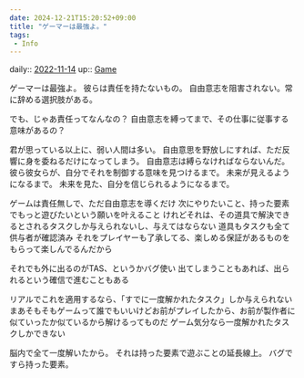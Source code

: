 ```yaml
---
date: 2024-12-21T15:20:52+09:00
title: "ゲーマーは最強よ。"
tags:
 - Info
---
```


daily:: [2022-11-14](Daily_Note/2022-11-14.md)
up:: [Game](Bar/Novel/Topics/Game.md)

ゲーマーは最強よ。
彼らは責任を持たないもの。
自由意志を阻害されない。常に辞める選択肢がある。

でも、じゃあ責任ってなんなの？
自由意志を縛ってまで、その仕事に従事する意味があるの？

君が思っている以上に、弱い人間は多い。
自由意思を野放しにすれば、ただ反響に身を委ねるだけになってしまう。
自由意志は縛らなければならないんだ。彼ら彼女らが、自分でそれを制御する意味を見つけるまで。
未来が見えるようになるまで。
未来を見た、自分を信じられるようになるまで。


ゲームは責任無しで、ただ自由意志を導くだけ
次にやりたいこと、持った要素でもっと遊びたいという願いを叶えること
けれどそれは、その道具で解決できるとされるタスクしか与えられないし、与えてはならない
道具もタスクも全て供与者が確認済み
それをプレイヤーも了承してる、楽しめる保証があるものをもらって楽しんでるんだから

それでも外に出るのがTAS、というかバグ使い
出てしまうこともあれば、出られるという確信で進むこともある

リアルでこれを適用するなら、「すでに一度解かれたタスク」しか与えられない
まあそもそもゲームって誰でもいいけどお前がプレイしたから、お前が製作者に似ていったか似ているから解けるってものだ
ゲーム気分なら一度解かれたタスクしかできない

脳内で全て一度解いたから。
それは持った要素で遊ぶことの延長線上。
バグですら持った要素。
